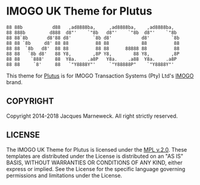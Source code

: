 # IMOGO UK Theme for Plutus

```
88 88b           d88   ,ad8888ba,     ,ad8888ba,    ,ad8888ba,
88 888b         d888  d8"'    `"8b   d8"'    `"8b  d8"'    `"8b
88 88`8b       d8'88 d8'        `8b d8'           d8'        `8b
88 88 `8b     d8' 88 88          88 88            88          88
88 88  `8b   d8'  88 88          88 88      88888 88          88
88 88   `8b d8'   88 Y8,        ,8P Y8,        88 Y8,        ,8P
88 88    `888'    88  Y8a.    .a8P   Y8a.    .a88  Y8a.    .a8P
88 88     `8'     88   `"Y8888Y"'     `"Y88888P"    `"Y8888Y"'
```

This theme for [Plutus](http://www.siberia.co.za/products/plutus/) is for
IMOGO Transaction Systems (Pty) Ltd's [IMOGO](http://www.imogo.co.za/)
brand.

## COPYRIGHT

Copyright 2014-2018 Jacques Marneweck.  All right strictly reserved.

## LICENSE

The IMOGO UK Theme for Plutus is licensed under the [MPL v.2.0](LICENSE).
These templates are distributed under the License is distributed
on an "AS IS" BASIS, WITHOUT WARRANTIES OR CONDITIONS OF ANY KIND,
either express or implied. See the License for the specific language
governing permissions and limitations under the License.
